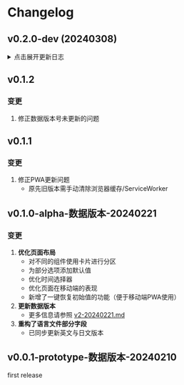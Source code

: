 # Changelog


## v0.2.0-dev (20240308)
<details>

<summary>
点击展开更新日志
</summary>

----

v0.2.0-dev4 变更 (20240308)

1. 修复 GPS计时器 在部分浏览器对标签页休眠后不准确的问题
2. 修复 vite变量 无法使用的问题（之后需要修ts的代码提示，现在先跑起来）
3. 修复 data 中没有 version 字段的问题
3. 更新 comments 组件，为按钮添加更多常用标签

v0.2.0-dev3 变更 (20240303)

1. 修正 背景样式无法铺满页面
2. 修正 页面在宽屏下布局错乱
3. 适配 宽屏界面（iPad等）采用自适应布局
4. 修正 第三卫生间卡片样式
5. 优化 部分按钮和单选框点击面积，增强移动端易用性

已知问题：

1. 部分vita变量无法正常生效，需手动修改currentData.js中的版本号

----
v0.2.0-dev2 变更 (20240302)

1. 解耦 剩余其他组件
2. 增加 pinia 组件，管理全局状态
3. 增加 ``metadata``面板中 吹风机/干手机的选项
4. 修正 部分翻译问题

----

v0.2.0-dev1 变更 (20240301)

1. 解耦 GPSLocation 组件
2. 测试 同时部署多个分支到 GitHub Pages 以避免变更影响到 release 版本
3. 添加 DEBUG节点到data数据中，存储项目编译时间和app版本供未来可能的升级使用
4. 修复 data.toiletMetadata.score.recommendation 节点更新错误的问题

已知问题

1. 第一次点击获取gps时，deltaSec 的UI更新会延迟1秒

----

</details>


## v0.1.2

### 变更

1. 修正数据版本号未更新的问题

## v0.1.1

### 变更

1. 修正PWA更新问题
    - 原先旧版本需手动清除浏览器缓存/ServiceWorker

## v0.1.0-alpha-数据版本-20240221

### 变更

1. **优化页面布局**
    - 对不同的组件使用卡片进行分区
    - 为部分选项添加默认值
    - 优化时间选择器
    - 优化页面在移动端的表现
    - 新增了一键恢复初始值的功能（便于移动端PWA使用）
2. **更新数据版本**
    - 更多信息请参照 [v2-20240221.md](data_structure/v2-20240221.md)
3. **重构了语言文件部分字段**
    - 已同步更新英文与日文版本

## v0.0.1-prototype-数据版本-20240210

first release
